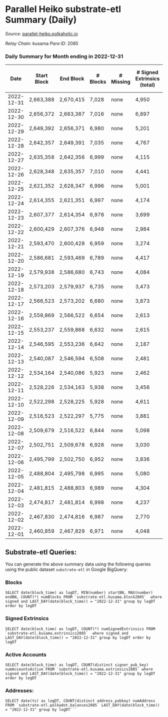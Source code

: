 # Parallel Heiko substrate-etl Summary (Daily)

_Source_: [parallel-heiko.polkaholic.io](https://parallel-heiko.polkaholic.io)

*Relay Chain*: kusama
*Para ID*: 2085



### Daily Summary for Month ending in 2022-12-31


| Date | Start Block | End Block | # Blocks | # Missing | # Signed Extrinsics (total) | # Active Accounts | # Addresses with Balances | # Events | # Transfers | # XCM Transfers In | # XCM Transfers Out |
| ---- | ----------- | --------- | -------- | --------- | --------------------------- | ----------------- | ------------------------- | -------- | ----------- | ------------------ | ------------------- |
| 2022-12-31 | 2,663,388 | 2,670,415 | 7,028 | none | 4,950 | 117 | 24,126 | 42,653 | 875  | 83 ($37,366.91) | 79 ($39,105.61) |
| 2022-12-30 | 2,656,372 | 2,663,387 | 7,016 | none | 6,897 | 135 | 24,121 | 54,105 | 1,370  | 177 ($30,831.55) | 166 ($80,401.31) |
| 2022-12-29 | 2,649,392 | 2,656,371 | 6,980 | none | 5,201 | 124 | 24,113 | 43,616 | 796  | 55 ($48,244.64) | 76 ($44,630.23) |
| 2022-12-28 | 2,642,357 | 2,649,391 | 7,035 | none | 4,767 | 185 | 24,111 | 42,333 | 1,157  | 92 ($17,652.43) | 117 ($20,504.16) |
| 2022-12-27 | 2,635,358 | 2,642,356 | 6,999 | none | 4,115 | 178 | 24,107 | 37,737 | 678  | 37 ($54,433.11) | 85 ($783,634) |
| 2022-12-26 | 2,628,348 | 2,635,357 | 7,010 | none | 4,441 | 169 | 24,104 | 39,760 | 721  | 36 ($4,323.60) | 118 ($72,132.18) |
| 2022-12-25 | 2,621,352 | 2,628,347 | 6,996 | none | 5,001 | 107 |  | 42,235 | 695  | 62 ($8,955.66) | 140 ($39,447.72) |
| 2022-12-24 | 2,614,355 | 2,621,351 | 6,997 | none | 4,174 | 106 |  | 38,269 | 707  | 47 ($11,672.44) | 122 ($18,514.72) |
| 2022-12-23 | 2,607,377 | 2,614,354 | 6,978 | none | 3,699 | 134 |  | 36,393 | 802  | 70 ($7,760.60) | 136 ($34,010.04) |
| 2022-12-22 | 2,600,429 | 2,607,376 | 6,948 | none | 2,984 | 174 |  | 31,980 | 707  | 51 ($21,141.71) | 110 ($26,177.85) |
| 2022-12-21 | 2,593,470 | 2,600,428 | 6,959 | none | 3,274 | 120 |  | 33,756 | 802  | 65 ($9,865.24) | 135 ($11,644.89) |
| 2022-12-20 | 2,586,681 | 2,593,469 | 6,789 | none | 4,417 | 145 |  | 39,039 | 697  | 44 ($10,280.16) | 116 ($20,094.87) |
| 2022-12-19 | 2,579,938 | 2,586,680 | 6,743 | none | 4,084 | 127 |  | 37,796 | 869  | 58 ($71,897.54) | 128 ($80,763.12) |
| 2022-12-18 | 2,573,203 | 2,579,937 | 6,735 | none | 3,473 | 142 | 24,080 | 35,418 | 881  | 66 ($8,127.51) | 112 ($13,739.09) |
| 2022-12-17 | 2,566,523 | 2,573,202 | 6,680 | none | 3,873 | 129 | 24,074 | 37,277 | 1,030  | 72 ($15,479.85) | 118 ($50,258.82) |
| 2022-12-16 | 2,559,869 | 2,566,522 | 6,654 | none | 2,613 | 124 | 24,074 | 29,572 | 673  | 51 ($53,609.16) | 102 ($156,592) |
| 2022-12-15 | 2,553,237 | 2,559,868 | 6,632 | none | 2,615 | 126 | 24,070 | 29,982 | 886  | 54 ($10,315.45) | 96 ($26,107.55) |
| 2022-12-14 | 2,546,595 | 2,553,236 | 6,642 | none | 2,187 | 132 | 24,070 | 27,514 | 655  | 41 ($10,113.02) | 63 ($9,222.35) |
| 2022-12-13 | 2,540,087 | 2,546,594 | 6,508 | none | 2,481 | 140 |  | 29,325 | 776  | 79 ($284,830) | 55 ($108,846) |
| 2022-12-12 | 2,534,164 | 2,540,086 | 5,923 | none | 2,462 | 120 |  | 27,253 | 578  | 27 ($3,540.41) | 43 ($53,569.98) |
| 2022-12-11 | 2,528,226 | 2,534,163 | 5,938 | none | 3,456 | 117 |  | 32,385 | 645  | 32 ($4,927.34) | 49 ($171,403) |
| 2022-12-10 | 2,522,298 | 2,528,225 | 5,928 | none | 4,611 | 105 |  | 38,259 | 616  | 52 ($172,042) | 85 ($50,251.93) |
| 2022-12-09 | 2,516,523 | 2,522,297 | 5,775 | none | 3,881 | 129 |  | 35,340 | 945  | 57 ($31,996.71) | 61 ($117,473) |
| 2022-12-08 | 2,509,679 | 2,516,522 | 6,844 | none | 5,098 | 126 | 24,033 | 43,899 | 971  | 35 ($47,272.42) | 55 ($10,038.76) |
| 2022-12-07 | 2,502,751 | 2,509,678 | 6,928 | none | 3,030 | 111 | 23,881 | 32,955 | 899  | 37 ($15,879.58) | 54 ($20,248.15) |
| 2022-12-06 | 2,495,799 | 2,502,750 | 6,952 | none | 3,836 | 109 | 23,854 | 36,642 | 758  | 30 ($6,090.34) | 56 ($139,476) |
| 2022-12-05 | 2,488,804 | 2,495,798 | 6,995 | none | 5,080 | 155 | 23,831 | 44,509 | 1,113  | 63 ($18,675.37) | 78 ($9,630.90) |
| 2022-12-04 | 2,481,815 | 2,488,803 | 6,989 | none | 4,304 | 136 | 23,812 | 39,650 | 899  | 52 ($29,876.00) | 58 ($20,076.69) |
| 2022-12-03 | 2,474,817 | 2,481,814 | 6,998 | none | 4,237 | 126 | 23,781 | 38,874 | 701  | 33 ($12,240.86) | 50 ($6,585.76) |
| 2022-12-02 | 2,467,830 | 2,474,816 | 6,987 | none | 2,770 | 137 | 23,769 | 33,132 | 1,268  | 53 ($14,170.48) | 57 ($32,965.73) |
| 2022-12-01 | 2,460,859 | 2,467,829 | 6,971 | none | 4,048 | 135 | 23,761 | 38,781 | 926  | 47 ($6,567.16) | 53 ($37,096.10) |

## Substrate-etl Queries:
You can generate the above summary data using the following queries using the public dataset `substrate-etl` in Google BigQuery:


### Blocks
```
SELECT date(block_time) as logDT, MIN(number) startBN, MAX(number) endBN, COUNT(*) numBlocks FROM `substrate-etl.kusama.block2085`  where signed and LAST_DAY(date(block_time)) = "2022-12-31" group by logDT order by logDT
```


### Signed Extrinsics
```
SELECT date(block_time) as logDT, COUNT(*) numSignedExtrinsics FROM `substrate-etl.kusama.extrinsics2085`  where signed and LAST_DAY(date(block_time)) = "2022-12-31" group by logDT order by logDT
```


### Active Accounts
```
SELECT date(block_time) as logDT, COUNT(distinct signer_pub_key) numAccountsActive FROM `substrate-etl.kusama.extrinsics2085` where signed and LAST_DAY(date(block_time)) = "2022-12-31" group by logDT order by logDT
```


### Addresses:
```
SELECT date(ts) as logDT, COUNT(distinct address_pubkey) numAddress FROM `substrate-etl.polkadot.balances2085` LAST_DAY(date(block_time)) = "2022-12-31" group by logDT```


